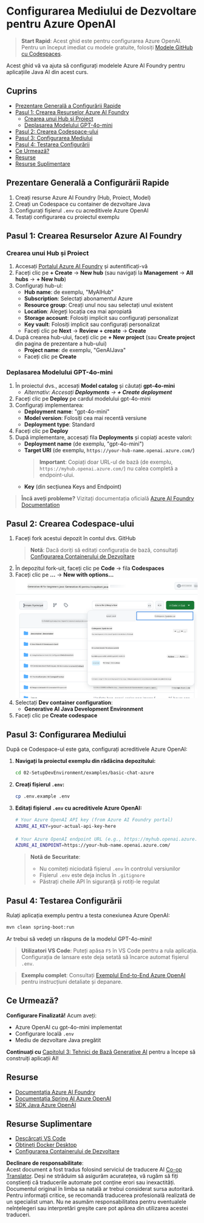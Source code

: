<!--
CO_OP_TRANSLATOR_METADATA:
{
  "original_hash": "bfdb4b4eadbee3a59ef742439f58326a",
  "translation_date": "2025-07-27T13:25:57+00:00",
  "source_file": "02-SetupDevEnvironment/getting-started-azure-openai.md",
  "language_code": "ro"
}
-->
# Configurarea Mediului de Dezvoltare pentru Azure OpenAI

> **Start Rapid**: Acest ghid este pentru configurarea Azure OpenAI. Pentru un început imediat cu modele gratuite, folosiți [Modele GitHub cu Codespaces](./README.md#quick-start-cloud).

Acest ghid vă va ajuta să configurați modelele Azure AI Foundry pentru aplicațiile Java AI din acest curs.

## Cuprins

- [Prezentare Generală a Configurării Rapide](../../../02-SetupDevEnvironment)
- [Pasul 1: Crearea Resurselor Azure AI Foundry](../../../02-SetupDevEnvironment)
  - [Crearea unui Hub și Proiect](../../../02-SetupDevEnvironment)
  - [Deplasarea Modelului GPT-4o-mini](../../../02-SetupDevEnvironment)
- [Pasul 2: Crearea Codespace-ului](../../../02-SetupDevEnvironment)
- [Pasul 3: Configurarea Mediului](../../../02-SetupDevEnvironment)
- [Pasul 4: Testarea Configurării](../../../02-SetupDevEnvironment)
- [Ce Urmează?](../../../02-SetupDevEnvironment)
- [Resurse](../../../02-SetupDevEnvironment)
- [Resurse Suplimentare](../../../02-SetupDevEnvironment)

## Prezentare Generală a Configurării Rapide

1. Creați resurse Azure AI Foundry (Hub, Proiect, Model)
2. Creați un Codespace cu container de dezvoltare Java
3. Configurați fișierul `.env` cu acreditivele Azure OpenAI
4. Testați configurarea cu proiectul exemplu

## Pasul 1: Crearea Resurselor Azure AI Foundry

### Crearea unui Hub și Proiect

1. Accesați [Portalul Azure AI Foundry](https://ai.azure.com/) și autentificați-vă
2. Faceți clic pe **+ Create** → **New hub** (sau navigați la **Management** → **All hubs** → **+ New hub**)
3. Configurați hub-ul:
   - **Hub name**: de exemplu, "MyAIHub"
   - **Subscription**: Selectați abonamentul Azure
   - **Resource group**: Creați unul nou sau selectați unul existent
   - **Location**: Alegeți locația cea mai apropiată
   - **Storage account**: Folosiți implicit sau configurați personalizat
   - **Key vault**: Folosiți implicit sau configurați personalizat
   - Faceți clic pe **Next** → **Review + create** → **Create**
4. După crearea hub-ului, faceți clic pe **+ New project** (sau **Create project** din pagina de prezentare a hub-ului)
   - **Project name**: de exemplu, "GenAIJava"
   - Faceți clic pe **Create**

### Deplasarea Modelului GPT-4o-mini

1. În proiectul dvs., accesați **Model catalog** și căutați **gpt-4o-mini**
   - *Alternativ: Accesați **Deployments** → **+ Create deployment***
2. Faceți clic pe **Deploy** pe cardul modelului gpt-4o-mini
3. Configurați implementarea:
   - **Deployment name**: "gpt-4o-mini"
   - **Model version**: Folosiți cea mai recentă versiune
   - **Deployment type**: Standard
4. Faceți clic pe **Deploy**
5. După implementare, accesați fila **Deployments** și copiați aceste valori:
   - **Deployment name** (de exemplu, "gpt-4o-mini")
   - **Target URI** (de exemplu, `https://your-hub-name.openai.azure.com/`) 
      > **Important**: Copiați doar URL-ul de bază (de exemplu, `https://myhub.openai.azure.com/`) nu calea completă a endpoint-ului.
   - **Key** (din secțiunea Keys and Endpoint)

> **Încă aveți probleme?** Vizitați documentația oficială [Azure AI Foundry Documentation](https://learn.microsoft.com/azure/ai-foundry/how-to/create-projects?tabs=ai-foundry&pivots=hub-project)

## Pasul 2: Crearea Codespace-ului

1. Faceți fork acestui depozit în contul dvs. GitHub
   > **Notă**: Dacă doriți să editați configurația de bază, consultați [Configurarea Containerului de Dezvoltare](../../../.devcontainer/devcontainer.json)
2. În depozitul fork-uit, faceți clic pe **Code** → fila **Codespaces**
3. Faceți clic pe **...** → **New with options...**
![crearea unui codespace cu opțiuni](../../../translated_images/codespaces.9945ded8ceb431a58e8bee7f212e8c62b55733b7e302fd58194fadc95472fa3c.ro.png)
4. Selectați **Dev container configuration**: 
   - **Generative AI Java Development Environment**
5. Faceți clic pe **Create codespace**

## Pasul 3: Configurarea Mediului

După ce Codespace-ul este gata, configurați acreditivele Azure OpenAI:

1. **Navigați la proiectul exemplu din rădăcina depozitului:**
   ```bash
   cd 02-SetupDevEnvironment/examples/basic-chat-azure
   ```

2. **Creați fișierul `.env`:**
   ```bash
   cp .env.example .env
   ```

3. **Editați fișierul `.env` cu acreditivele Azure OpenAI:**
   ```bash
   # Your Azure OpenAI API key (from Azure AI Foundry portal)
   AZURE_AI_KEY=your-actual-api-key-here
   
   # Your Azure OpenAI endpoint URL (e.g., https://myhub.openai.azure.com/)
   AZURE_AI_ENDPOINT=https://your-hub-name.openai.azure.com/
   ```

   > **Notă de Securitate**: 
   > - Nu comiteți niciodată fișierul `.env` în controlul versiunilor
   > - Fișierul `.env` este deja inclus în `.gitignore`
   > - Păstrați cheile API în siguranță și rotiți-le regulat

## Pasul 4: Testarea Configurării

Rulați aplicația exemplu pentru a testa conexiunea Azure OpenAI:

```bash
mvn clean spring-boot:run
```

Ar trebui să vedeți un răspuns de la modelul GPT-4o-mini!

> **Utilizatori VS Code**: Puteți apăsa `F5` în VS Code pentru a rula aplicația. Configurația de lansare este deja setată să încarce automat fișierul `.env`.

> **Exemplu complet**: Consultați [Exemplul End-to-End Azure OpenAI](./examples/basic-chat-azure/README.md) pentru instrucțiuni detaliate și depanare.

## Ce Urmează?

**Configurare Finalizată!** Acum aveți:
- Azure OpenAI cu gpt-4o-mini implementat
- Configurare locală `.env`
- Mediu de dezvoltare Java pregătit

**Continuați cu** [Capitolul 3: Tehnici de Bază Generative AI](../03-CoreGenerativeAITechniques/README.md) pentru a începe să construiți aplicații AI!

## Resurse

- [Documentația Azure AI Foundry](https://learn.microsoft.com/azure/ai-services/)
- [Documentația Spring AI Azure OpenAI](https://docs.spring.io/spring-ai/reference/api/clients/azure-openai-chat.html)
- [SDK Java Azure OpenAI](https://learn.microsoft.com/java/api/overview/azure/ai-openai-readme)

## Resurse Suplimentare

- [Descărcați VS Code](https://code.visualstudio.com/Download)
- [Obțineți Docker Desktop](https://www.docker.com/products/docker-desktop)
- [Configurarea Containerului de Dezvoltare](../../../.devcontainer/devcontainer.json)

**Declinare de responsabilitate**:  
Acest document a fost tradus folosind serviciul de traducere AI [Co-op Translator](https://github.com/Azure/co-op-translator). Deși ne străduim să asigurăm acuratețea, vă rugăm să fiți conștienți că traducerile automate pot conține erori sau inexactități. Documentul original în limba sa natală ar trebui considerat sursa autoritară. Pentru informații critice, se recomandă traducerea profesională realizată de un specialist uman. Nu ne asumăm responsabilitatea pentru eventualele neînțelegeri sau interpretări greșite care pot apărea din utilizarea acestei traduceri.